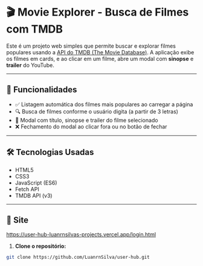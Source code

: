# 🎬 Movie Explorer - Busca de Filmes com TMDB

Este é um projeto web simples que permite buscar e explorar filmes populares usando a [API do TMDB (The Movie Database)](https://www.themoviedb.org/). A aplicação exibe os filmes em cards, e ao clicar em um filme, abre um modal com **sinopse** e **trailer** do YouTube.

---

## 🚀 Funcionalidades

- ✅ Listagem automática dos filmes mais populares ao carregar a página
- 🔍 Busca de filmes conforme o usuário digita (a partir de 3 letras)
- 🎥 Modal com título, sinopse e trailer do filme selecionado
- ❌ Fechamento do modal ao clicar fora ou no botão de fechar

---

## 🛠️ Tecnologias Usadas

- HTML5
- CSS3
- JavaScript (ES6)
- Fetch API
- TMDB API (v3)

---

## 🔧 Site
https://user-hub-luanrnsilvas-projects.vercel.app/login.html
1. **Clone o repositório:**

```bash
git clone https://github.com/LuanrnSilva/user-hub.git
